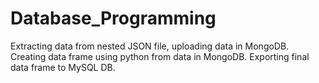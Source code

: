 # Database_Programming
Extracting data from nested JSON file, uploading data in MongoDB. Creating data frame using python from data in MongoDB. Exporting final data frame to MySQL DB.

